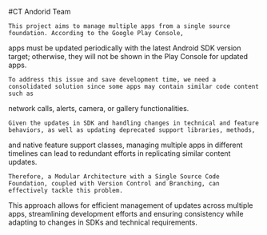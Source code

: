 #CT Andorid Team 

    This project aims to manage multiple apps from a single source foundation. According to the Google Play Console, 
apps must be updated periodically with the latest Android SDK version target; otherwise, they will not be shown in the Play Console for updated apps.

    To address this issue and save development time, we need a consolidated solution since some apps may contain similar code content such as 
network calls, alerts, camera, or gallery functionalities.

    Given the updates in SDK and handling changes in technical and feature behaviors, as well as updating deprecated support libraries, methods, 
and native feature support classes, managing multiple apps in different timelines can lead to redundant efforts in replicating similar content updates.

    Therefore, a Modular Architecture with a Single Source Code Foundation, coupled with Version Control and Branching, can effectively tackle this problem.
This approach allows for efficient management of updates across multiple apps, streamlining development efforts and ensuring consistency while adapting to changes in SDKs and technical requirements.

